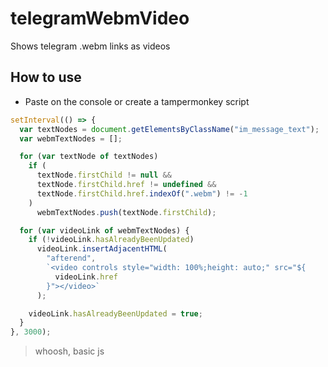 # telegramWebmVideo
Shows telegram .webm links as videos


## How to use
* Paste on the console or create a tampermonkey script
```javascript
setInterval(() => {
  var textNodes = document.getElementsByClassName("im_message_text");
  var webmTextNodes = [];

  for (var textNode of textNodes)
    if (
      textNode.firstChild != null &&
      textNode.firstChild.href != undefined &&
      textNode.firstChild.href.indexOf(".webm") != -1
    )
      webmTextNodes.push(textNode.firstChild);

  for (var videoLink of webmTextNodes) {
    if (!videoLink.hasAlreadyBeenUpdated)
      videoLink.insertAdjacentHTML(
        "afterend",
        `<video controls style="width: 100%;height: auto;" src="${
          videoLink.href
        }"></video>`
      );

    videoLink.hasAlreadyBeenUpdated = true;
  }
}, 3000);

```

> whoosh, basic js
